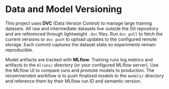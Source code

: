 # Data and Model Versioning

This project uses **DVC** (Data Version Control) to manage large training datasets.
All raw and intermediate datasets live outside the Git repository and are
referenced through lightweight `.dvc` files. Run `dvc pull` to fetch the
current versions or `dvc push` to upload updates to the configured remote
storage. Each commit captures the dataset state so experiments remain
reproducible.

Model artifacts are tracked with **MLflow**. Training runs log metrics and
artifacts to the `mlruns/` directory (or your configured MLflow server). Use the
MLflow UI to compare runs and promote models to production. The recommended
workflow is to push finalized models to the `models/` directory and reference
them by their MLflow run ID and semantic version.
